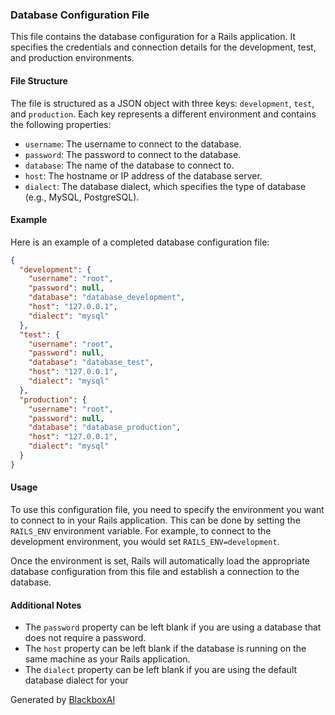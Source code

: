  ### Database Configuration File

This file contains the database configuration for a Rails application. It specifies the credentials and connection details for the development, test, and production environments.

#### File Structure

The file is structured as a JSON object with three keys: `development`, `test`, and `production`. Each key represents a different environment and contains the following properties:

- `username`: The username to connect to the database.
- `password`: The password to connect to the database.
- `database`: The name of the database to connect to.
- `host`: The hostname or IP address of the database server.
- `dialect`: The database dialect, which specifies the type of database (e.g., MySQL, PostgreSQL).

#### Example

Here is an example of a completed database configuration file:

```json
{
  "development": {
    "username": "root",
    "password": null,
    "database": "database_development",
    "host": "127.0.0.1",
    "dialect": "mysql"
  },
  "test": {
    "username": "root",
    "password": null,
    "database": "database_test",
    "host": "127.0.0.1",
    "dialect": "mysql"
  },
  "production": {
    "username": "root",
    "password": null,
    "database": "database_production",
    "host": "127.0.0.1",
    "dialect": "mysql"
  }
}
```

#### Usage

To use this configuration file, you need to specify the environment you want to connect to in your Rails application. This can be done by setting the `RAILS_ENV` environment variable. For example, to connect to the development environment, you would set `RAILS_ENV=development`.

Once the environment is set, Rails will automatically load the appropriate database configuration from this file and establish a connection to the database.

#### Additional Notes

- The `password` property can be left blank if you are using a database that does not require a password.
- The `host` property can be left blank if the database is running on the same machine as your Rails application.
- The `dialect` property can be left blank if you are using the default database dialect for your

Generated by [BlackboxAI](https://www.blackbox.ai)
